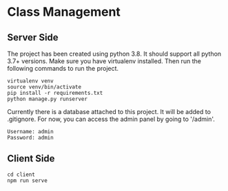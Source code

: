 # Class Management

## Server Side
The project has been created using python 3.8. It should support all python 3.7+ versions. Make sure you have virtualenv installed. Then run the following commands to run the project.
```
virtualenv venv
source venv/bin/activate
pip install -r requirements.txt
python manage.py runserver
```

Currently there is a database attached to this project. It will be added to .gitignore. For now, you can access the admin panel by going to '/admin'.
```
Username: admin
Password: admin
```
## Client Side

```
cd client
npm run serve
```